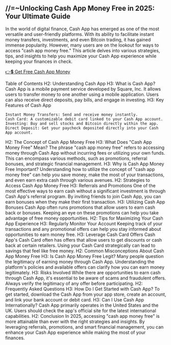//=~Unlocking Cash App Money Free in 2025: Your Ultimate Guide
-
In the world of digital finance, Cash App has emerged as one of the most versatile and user-friendly platforms. With its ability to facilitate instant money transfers, investments, and even Bitcoin trading, it has gained immense popularity. However, many users are on the lookout for ways to access "cash app money free." This article delves into various strategies, tips, and insights to help you maximize your Cash App experience while keeping your finances in check.

 

[👉💲 Get Free Cash App Money](https://cutt.ly/Ee8a96Kh)

 
Table of Contents
H2: Understanding Cash App
H3: What is Cash App?
Cash App is a mobile payment service developed by Square, Inc. It allows users to transfer money to one another using a mobile application. Users can also receive direct deposits, pay bills, and engage in investing.
H3: Key Features of Cash App

    Instant Money Transfers: Send and receive money instantly.
    Cash Card: A customizable debit card linked to your Cash App account.
    Investing: Buy and sell stocks and Bitcoin directly within the app.
    Direct Deposit: Get your paycheck deposited directly into your Cash App account.

H2: The Concept of Cash App Money Free
H3: What Does "Cash App Money Free" Mean?
The phrase "cash app money free" refers to accessing money through Cash App without incurring fees or utilizing your own funds. This can encompass various methods, such as promotions, referral bonuses, and strategic financial management.
H3: Why is Cash App Money Free Important?
Understanding how to utilize the concept of "cash app money free" can help you save money, make the most of your transactions, and even earn extra cash through various avenues.
H2: Strategies to Access Cash App Money Free
H3: Referrals and Promotions
One of the most effective ways to earn cash without a significant investment is through Cash App's referral program. By inviting friends to join Cash App, you can earn bonuses when they make their first transaction.
H3: Utilizing Cash App Bonuses
Cash App often runs promotions that allow users to earn cash back or bonuses. Keeping an eye on these promotions can help you take advantage of free money opportunities.
H2: Tips for Maximizing Your Cash App Experience
H3: Regularly Monitor Your Account
Keeping track of your transactions and any promotional offers can help you stay informed about opportunities to earn money free.
H3: Leverage Cash Card Offers
Cash App's Cash Card often has offers that allow users to get discounts or cash back at certain retailers. Using your Cash Card strategically can lead to savings that feel like free money.
H2: Common Misconceptions About Cash App Money Free
H3: Is Cash App Money Free Legit?
Many people question the legitimacy of earning money through Cash App. Understanding the platform's policies and available offers can clarify how you can earn money legitimately.
H3: Risks Involved
While there are opportunities to earn cash through Cash App, it's essential to be aware of scams and fraudulent offers. Always verify the legitimacy of any offer before participating.
H2: Frequently Asked Questions
H3: How Do I Get Started with Cash App?
To get started, download the Cash App from your app store, create an account, and link your bank account or debit card.
H3: Can I Use Cash App Internationally?
Cash App primarily operates in the United States and the UK. Users should check the app's official site for the latest international capabilities.
H2: Conclusion
In 2025, accessing "cash app money free" is more attainable than ever with the right strategies and insights. By leveraging referrals, promotions, and smart financial management, you can enhance your Cash App experience while making the most of your finances. 
